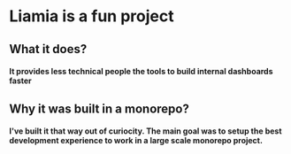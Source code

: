 # Liamia is a fun project
## What it does?
####  It provides less technical people the tools to build internal dashboards faster
## Why it was built in a monorepo?
#### I've built it that way out of curiocity. The main goal was to setup the best development experience to work in a large scale monorepo project.